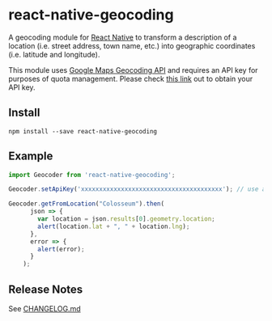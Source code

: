 # react-native-geocoding

A geocoding module for [React Native](https://github.com/facebook/react-native) to transform a description of a location (i.e. street address, town name, etc.) into geographic coordinates (i.e. latitude and longitude).

This module uses [Google Maps Geocoding API](https://developers.google.com/maps/documentation/geocoding/intro) and requires an API key for purposes of quota management. Please check [this link](https://developers.google.com/maps/documentation/geocoding/get-api-key) out to obtain your API key.

## Install

```shell
npm install --save react-native-geocoding
```

## Example

```js
import Geocoder from 'react-native-geocoding';

Geocoder.setApiKey('xxxxxxxxxxxxxxxxxxxxxxxxxxxxxxxxxxxxxxx'); // use a valid API key

Geocoder.getFromLocation("Colosseum").then(
      json => {
        var location = json.results[0].geometry.location;
        alert(location.lat + ", " + location.lng);
      },
      error => {
        alert(error);
      }
    );
```

## Release Notes

See [CHANGELOG.md](https://github.com/marlove/react-native-geocoding/blob/master/CHANGELOG.md)